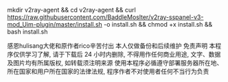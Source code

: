 mkdir v2ray-agent &&
cd v2ray-agent &&
curl https://raw.githubusercontent.com/BaddleMoslter/v2ray-sspanel-v3-mod_Uim-plugin/master/install.sh -o install.sh &&
chmod +x install.sh &&
bash install.sh

感恩hulisang大佬和原作者rico辛苦付出 本人仅做备份和后续维护
免责声明
本程序仅供学习了解, 请于下载后 24 小时内删除, 不得用作任何商业用途, 文字、数据及图片均有所属版权, 如转载须注明来源
使用本程序必循遵守部署服务器所在地、所在国家和用户所在国家的法律法规, 程序作者不对使用者任何不当行为负责
